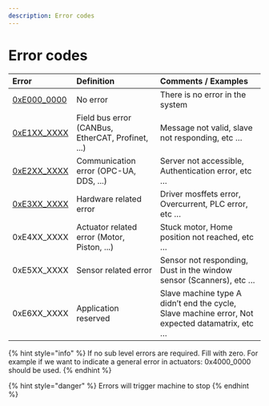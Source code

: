 ```yaml
---
description: Error codes
---
```


# Error codes

| Error | Definition | Comments / Examples |
| :--- | :--- | :--- |
| [0xE000\_0000](0xe000_0000-no-error.md) | No error | There is no error in the system |
| [0xE1XX\_XXXX](0xe1xx_xxxx-field-bus-related-errors.md) | Field bus error \(CANBus, EtherCAT, Profinet, ...\) | Message not valid, slave not responding, etc … |
| [0xE2XX\_XXXX](0xe2xx_xxxx-communication-error-opc-ua-dds-....md) | Communication error \(OPC-UA, DDS, ...\) | Server not accessible, Authentication error, etc … |
| [0xE3XX\_XXXX](0xe3xx_xxxx-hardware-related-error.md) | Hardware related error | Driver mosffets error, Overcurrent, PLC error, etc … |
| 0xE4XX\_XXXX | Actuator related error \(Motor, Piston, ...\) | Stuck motor, Home position not reached, etc … |
| 0xE5XX\_XXXX | Sensor related error | Sensor not responding, Dust in the window sensor \(Scanners\), etc … |
| 0xE6XX\_XXXX | Application reserved | Slave machine type A didn’t end the cycle, Slave machine error, Not expected datamatrix, etc … |

{% hint style="info" %}
If no sub level errors are required. Fill with zero. For example if we want to indicate a general error in actuators: 0x4000\_0000 should be used.
{% endhint %}

{% hint style="danger" %}
Errors will trigger machine to stop
{% endhint %}

